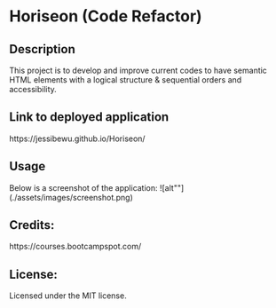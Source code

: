 <h1>Horiseon (Code Refactor)</h1>

<h2>Description </h2>
This project is to develop and improve current codes to have semantic HTML elements with a logical structure & sequential orders and accessibility. 

<h2>Link to deployed application </h2>
https://jessibewu.github.io/Horiseon/

<h2>Usage </h2>
Below is a screenshot of the application:
![alt""](./assets/images/screenshot.png) 

<h2>Credits: </h2>
https://courses.bootcampspot.com/

<h2>License: </h2>
Licensed under the MIT license.